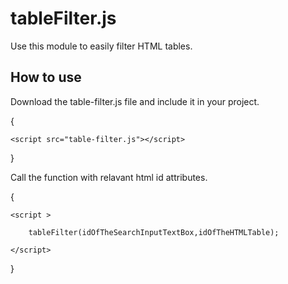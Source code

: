 
# tableFilter.js

Use this module to easily filter HTML tables.




## How to use

Download the table-filter.js file and include it in your project.

{

    <script src="table-filter.js"></script>
}

Call the function with relavant html id attributes.

{

    <script >
        
        tableFilter(idOfTheSearchInputTextBox,idOfTheHTMLTable);

    </script>
}



  


  
  

  
